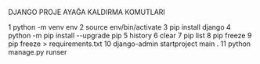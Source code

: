  
 DJANGO PROJE AYAĞA KALDIRMA KOMUTLARI 

 1  python -m venv env
 2  source env/bin/activate
 3  pip install django
 4  python -m pip install --upgrade pip
 5  history
 6  clear
 7  pip list
 8  pip freeze
 9  pip freeze > requirements.txt
 10  django-admin startproject main .
 11  python manage.py runser